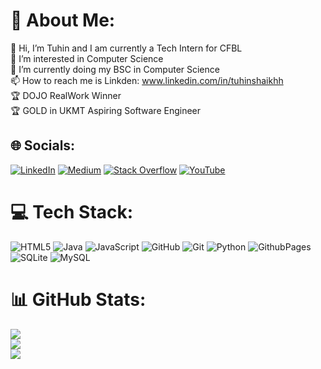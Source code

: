 # 💫 About Me:

👋 Hi, I’m Tuhin and I am currently a Tech Intern for CFBL<br>
👀 I’m interested in Computer Science<br>
🌱 I’m currently doing my BSC in Computer Science<br>
📫 How to reach me is Linkden: www.linkedin.com/in/tuhinshaikhh<br>
🏆 DOJO RealWork Winner<br>
🏆 GOLD in UKMT<be>
Aspiring Software Engineer<br>


## 🌐 Socials:
[![LinkedIn](https://img.shields.io/badge/LinkedIn-%230077B5.svg?logo=linkedin&logoColor=white)](https://linkedin.com/in/tuhinshaikhh) [![Medium](https://img.shields.io/badge/Medium-12100E?logo=medium&logoColor=white)](https://medium.com/@TuhinShaikhh) [![Stack Overflow](https://img.shields.io/badge/-Stackoverflow-FE7A16?logo=stack-overflow&logoColor=white)](https://stackoverflow.com/users/25504374) [![YouTube](https://img.shields.io/badge/YouTube-%23FF0000.svg?logo=YouTube&logoColor=white)](https://youtube.com/@TuhinShaikh) 

# 💻 Tech Stack:
![HTML5](https://img.shields.io/badge/html5-%23E34F26.svg?style=for-the-badge&logo=html5&logoColor=white) ![Java](https://img.shields.io/badge/java-%23ED8B00.svg?style=for-the-badge&logo=openjdk&logoColor=white) ![JavaScript](https://img.shields.io/badge/javascript-%23323330.svg?style=for-the-badge&logo=javascript&logoColor=%23F7DF1E) ![GitHub](https://img.shields.io/badge/github-%23121011.svg?style=for-the-badge&logo=github&logoColor=white) ![Git](https://img.shields.io/badge/git-%23F05033.svg?style=for-the-badge&logo=git&logoColor=white) ![Python](https://img.shields.io/badge/python-3670A0?style=for-the-badge&logo=python&logoColor=ffdd54) ![GithubPages](https://img.shields.io/badge/github%20pages-121013?style=for-the-badge&logo=github&logoColor=white) ![SQLite](https://img.shields.io/badge/sqlite-%2307405e.svg?style=for-the-badge&logo=sqlite&logoColor=white) ![MySQL](https://img.shields.io/badge/mysql-4479A1.svg?style=for-the-badge&logo=mysql&logoColor=white)
# 📊 GitHub Stats:
![](https://github-readme-stats.vercel.app/api?username=TuhinShaikh&theme=default&hide_border=true&include_all_commits=false&count_private=false)<br/>
![](https://github-readme-streak-stats.herokuapp.com/?user=TuhinShaikh&theme=default&hide_border=true)<br/>
![](https://github-readme-stats.vercel.app/api/top-langs/?username=TuhinShaikh&theme=default&hide_border=true&include_all_commits=false&count_private=false&layout=compact)

<!-- Proudly created with GPRM ( https://gprm.itsvg.in ) -->
